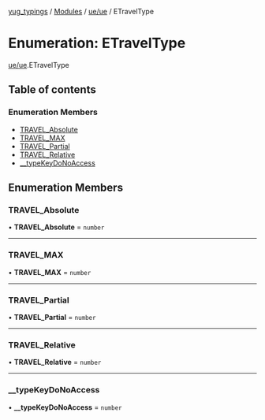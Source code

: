 [yug_typings](../README.md) / [Modules](../modules.md) / [ue/ue](../modules/ue_ue.md) / ETravelType

# Enumeration: ETravelType

[ue/ue](../modules/ue_ue.md).ETravelType

## Table of contents

### Enumeration Members

- [TRAVEL\_Absolute](ue_ue.ETravelType.md#travel_absolute)
- [TRAVEL\_MAX](ue_ue.ETravelType.md#travel_max)
- [TRAVEL\_Partial](ue_ue.ETravelType.md#travel_partial)
- [TRAVEL\_Relative](ue_ue.ETravelType.md#travel_relative)
- [\_\_typeKeyDoNoAccess](ue_ue.ETravelType.md#__typekeydonoaccess)

## Enumeration Members

### TRAVEL\_Absolute

• **TRAVEL\_Absolute** = `number`

___

### TRAVEL\_MAX

• **TRAVEL\_MAX** = `number`

___

### TRAVEL\_Partial

• **TRAVEL\_Partial** = `number`

___

### TRAVEL\_Relative

• **TRAVEL\_Relative** = `number`

___

### \_\_typeKeyDoNoAccess

• **\_\_typeKeyDoNoAccess** = `number`
